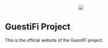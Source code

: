 <p align="center">
   <img src="https://user-images.githubusercontent.com/21986859/82958205-6e2b3600-9fa4-11ea-8ebf-f99383610045.png"/>
</p>

# GuestiFi Project

This is the official website of the GuestiFi project.
